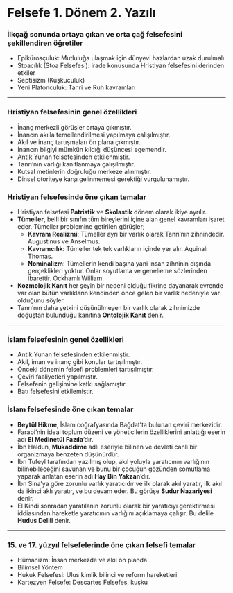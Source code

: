 # Felsefe 1. Dönem 2. Yazılı

### İlkçağ sonunda ortaya çıkan ve orta çağ felsefesini şekillendiren öğretiler

- Epikürosçuluk: Mutluluğa ulaşmak için dünyevi hazlardan uzak durulmalı
- Stoacılık (Stoa Felsefesi): irade konusunda Hristiyan felsefesini derinden etkiler
- Septisizm (Kuşkuculuk)
- Yeni Platonculuk: Tanri ve Ruh kavramları

---

### Hristiyan felsefesinin genel özellikleri

- İnanç merkezli görüşler ortaya çıkmıştır.
- İnancın akılla temellendirilmesi yapılmaya çalışılmıştır.
- Akıl ve inanç tartışmaları ön plana çıkmıştır.
- İnancın bilgiyi mümkün kıldığı düşüncesi egemendir.
- Antik Yunan felsefesinden etkilenmiştir.
- Tanrı’nın varlığı kanıtlanmaya çalışılmıştır.
- Kutsal metinlerin doğruluğu merkeze alınmıştır.
- Dinsel otoriteye karşı gelinmemesi gerektiği vurgulunamıştır.

### Hristiyan felsefesinde öne çıkan temalar

- Hristiyan felsefesi **Patristik** ve **Skolastik** dönem olarak ikiye ayrılır.
- **Tümeller**, belli bir sınıfın tüm bireylerini içine alan genel kavramları işaret eder. Tümeller problemine getirilen görüşler;
    - **Kavram Realizmi**: Tümeller ayrı bir varlık olarak Tanrı’nın zihnindedir. Augustinus ve Anselmus.
    - **Kavramcılık**: Tümeller tek tek varlıkların içinde yer alır. Aquinalı Thomas.
    - **Nominalizm**: Tümellerin kendi başına yani insan zihninin dışında gerçeklikleri yoktur. Onlar soyutlama ve genelleme sözlerinden ibarettir. Ockhamlı William.
- **Kozmolojik Kanıt** her şeyin bir nedeni olduğu fikrine dayanarak evrende var olan bütün varlıkların kendinden önce gelen bir varlık nedeniyle var olduğunu söyler.
- Tanrı’nın daha yetkini düşünülmeyen bir varlık olarak zihnimizde doğuştan bulunduğu kanıtına **Ontolojik Kanıt** denir.

---

### İslam felsefesinin genel özellikleri

- Antik Yunan felsefesinden etkilenmiştir.
- Akıl, iman ve inanç gibi konular tartışılmıştır.
- Önceki dönemin felsefi problemleri tartışılmıştır.
- Çeviri faaliyetleri yapılmıştır.
- Felsefenin gelişimine katkı sağlamıştır.
- Batı felsefesini etkilemiştir.

### İslam felsefesinde öne çıkan temalar

- **Beytül Hikme**, İslam coğrafyasında Bağdat’ta bulunan çeviri merkezidir.
- Farabi’nin ideal toplum düzeni ve yöneticilerin özelliklerini anlattığı eserin adı **El Medinetül Fazıla**’dır.
- İbn Haldun, **Mukaddime** adlı eseriyle bilinen ve devleti canlı bir organizmaya benzeten düşünürdür.
- İbn Tufeyl tarafından yazılmış olup, akıl yoluyla yaratıcının varlığının bilinebileceğini savunan ve bunu bir çocuğun gözünden somutlama yaparak anlatan eserin adı **Hay Bin Yakzan**’dır.
- İbn Sina’ya göre zorunlu varlık yaratıcıdır ve ilk olarak akıl yaratır, ilk akıl da ikinci aklı yaratır, ve bu devam eder. Bu görüşe **Sudur Nazariyesi** denir.
- El Kindi sonradan yaratılanın zorunlu olarak bir yaratıcıyı gerektirmesi iddiasından hareketle yaratıcının varlığını açıklamaya çalışır. Bu delile **Hudus Delili** denir.

---

### 15. ve 17. yüzyıl felsefelerinde öne çıkan felsefi temalar

- Hümanizm: İnsan merkezde ve akıl ön planda
- Bilimsel Yöntem
- Hukuk Felsefesi: Ulus kimlik bilinci ve reform hareketleri
- Kartezyen Felsefe: Descartes Felsefes, kuşku